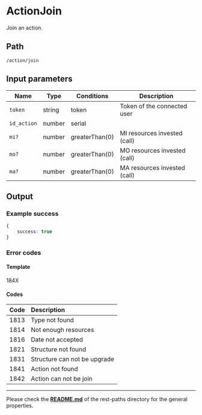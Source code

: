 # ActionJoin
Join an action.

## Path
`/action/join`

## Input parameters
| Name | Type | Conditions | Description |
| --- | --- | --- | --- |
| `token` | string | token | Token of the connected user |
| `id_action` | number | serial |
| `mi?` | number | greaterThan(0) | MI resources invested (call) |
| `mo?` | number | greaterThan(0) | MO resources invested (call) |
| `ma?` | number | greaterThan(0) | MA resources invested (call) |

## Output

### Example success
```TypeScript
{
    success: true
}
```

### Error codes
#### Template
184X

#### Codes
| Code | Description |
| ---: | :--- |
| 1813 | Type not found |
| 1814 | Not enough resources |
| 1816 | Date not accepted |
| 1821 | Structure not found |
| 1831 | Structure can not be upgrade |
| 1841 | Action not found |
| 1842 | Action can not be join |

---
Please check the **[README.md](../README.md)** of the rest-paths directory for the general properties.